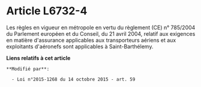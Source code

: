 # Article L6732-4

Les règles en vigueur en métropole en vertu du règlement (CE) n° 785/2004 du Parlement européen et du Conseil, du 21 avril
2004, relatif aux exigences en matière d'assurance applicables aux transporteurs aériens et aux exploitants d'aéronefs sont
applicables à Saint-Barthélemy.

**Liens relatifs à cet article**

	**Modifié par**:

	  - Loi n°2015-1268 du 14 octobre 2015 - art. 59
